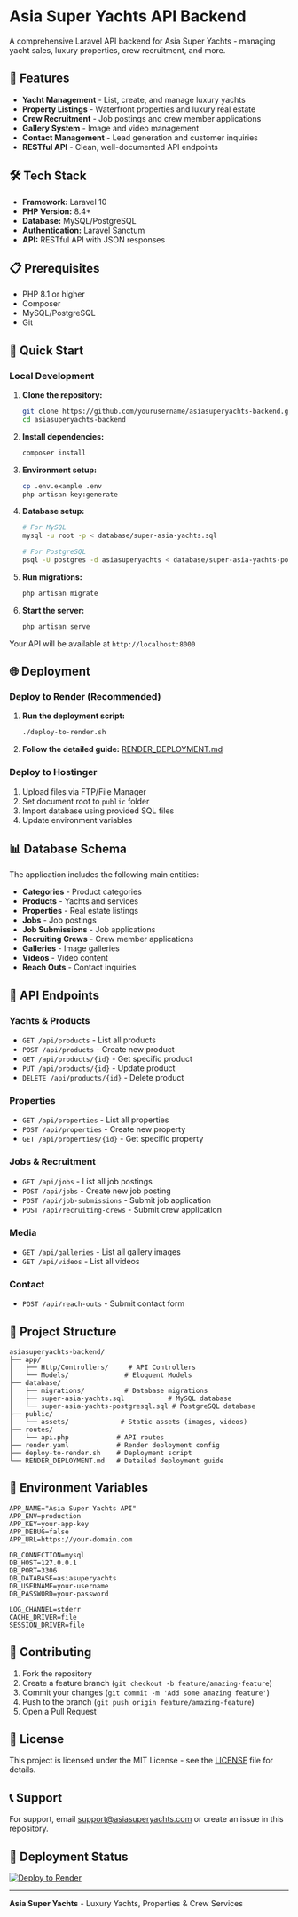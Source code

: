 # Asia Super Yachts API Backend

A comprehensive Laravel API backend for Asia Super Yachts - managing yacht sales, luxury properties, crew recruitment, and more.

## 🚀 Features

- **Yacht Management** - List, create, and manage luxury yachts
- **Property Listings** - Waterfront properties and luxury real estate
- **Crew Recruitment** - Job postings and crew member applications
- **Gallery System** - Image and video management
- **Contact Management** - Lead generation and customer inquiries
- **RESTful API** - Clean, well-documented API endpoints

## 🛠️ Tech Stack

- **Framework:** Laravel 10
- **PHP Version:** 8.4+
- **Database:** MySQL/PostgreSQL
- **Authentication:** Laravel Sanctum
- **API:** RESTful API with JSON responses

## 📋 Prerequisites

- PHP 8.1 or higher
- Composer
- MySQL/PostgreSQL
- Git

## 🚀 Quick Start

### Local Development

1. **Clone the repository:**
   ```bash
   git clone https://github.com/yourusername/asiasuperyachts-backend.git
   cd asiasuperyachts-backend
   ```

2. **Install dependencies:**
   ```bash
   composer install
   ```

3. **Environment setup:**
   ```bash
   cp .env.example .env
   php artisan key:generate
   ```

4. **Database setup:**
   ```bash
   # For MySQL
   mysql -u root -p < database/super-asia-yachts.sql
   
   # For PostgreSQL
   psql -U postgres -d asiasuperyachts < database/super-asia-yachts-postgresql.sql
   ```

5. **Run migrations:**
   ```bash
   php artisan migrate
   ```

6. **Start the server:**
   ```bash
   php artisan serve
   ```

Your API will be available at `http://localhost:8000`

## 🌐 Deployment

### Deploy to Render (Recommended)

1. **Run the deployment script:**
   ```bash
   ./deploy-to-render.sh
   ```

2. **Follow the detailed guide:** [RENDER_DEPLOYMENT.md](RENDER_DEPLOYMENT.md)

### Deploy to Hostinger

1. Upload files via FTP/File Manager
2. Set document root to `public` folder
3. Import database using provided SQL files
4. Update environment variables

## 📊 Database Schema

The application includes the following main entities:

- **Categories** - Product categories
- **Products** - Yachts and services
- **Properties** - Real estate listings
- **Jobs** - Job postings
- **Job Submissions** - Job applications
- **Recruiting Crews** - Crew member applications
- **Galleries** - Image galleries
- **Videos** - Video content
- **Reach Outs** - Contact inquiries

## 🔧 API Endpoints

### Yachts & Products
- `GET /api/products` - List all products
- `POST /api/products` - Create new product
- `GET /api/products/{id}` - Get specific product
- `PUT /api/products/{id}` - Update product
- `DELETE /api/products/{id}` - Delete product

### Properties
- `GET /api/properties` - List all properties
- `POST /api/properties` - Create new property
- `GET /api/properties/{id}` - Get specific property

### Jobs & Recruitment
- `GET /api/jobs` - List all job postings
- `POST /api/jobs` - Create new job posting
- `POST /api/job-submissions` - Submit job application
- `POST /api/recruiting-crews` - Submit crew application

### Media
- `GET /api/galleries` - List all gallery images
- `GET /api/videos` - List all videos

### Contact
- `POST /api/reach-outs` - Submit contact form

## 📁 Project Structure

```
asiasuperyachts-backend/
├── app/
│   ├── Http/Controllers/     # API Controllers
│   └── Models/              # Eloquent Models
├── database/
│   ├── migrations/          # Database migrations
│   ├── super-asia-yachts.sql           # MySQL database
│   └── super-asia-yachts-postgresql.sql # PostgreSQL database
├── public/
│   └── assets/             # Static assets (images, videos)
├── routes/
│   └── api.php            # API routes
├── render.yaml            # Render deployment config
├── deploy-to-render.sh    # Deployment script
└── RENDER_DEPLOYMENT.md   # Detailed deployment guide
```

## 🔐 Environment Variables

```env
APP_NAME="Asia Super Yachts API"
APP_ENV=production
APP_KEY=your-app-key
APP_DEBUG=false
APP_URL=https://your-domain.com

DB_CONNECTION=mysql
DB_HOST=127.0.0.1
DB_PORT=3306
DB_DATABASE=asiasuperyachts
DB_USERNAME=your-username
DB_PASSWORD=your-password

LOG_CHANNEL=stderr
CACHE_DRIVER=file
SESSION_DRIVER=file
```

## 🤝 Contributing

1. Fork the repository
2. Create a feature branch (`git checkout -b feature/amazing-feature`)
3. Commit your changes (`git commit -m 'Add some amazing feature'`)
4. Push to the branch (`git push origin feature/amazing-feature`)
5. Open a Pull Request

## 📝 License

This project is licensed under the MIT License - see the [LICENSE](LICENSE) file for details.

## 📞 Support

For support, email support@asiasuperyachts.com or create an issue in this repository.

## 🚀 Deployment Status

[![Deploy to Render](https://render.com/images/deploy-to-render-button.svg)](https://render.com/deploy)

---

**Asia Super Yachts** - Luxury Yachts, Properties & Crew Services